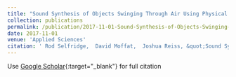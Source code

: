 ```yaml
---
title: "Sound Synthesis of Objects Swinging Through Air Using Physical Models"
collection: publications
permalink: /publication/2017-11-01-Sound-Synthesis-of-Objects-Swinging-Through-Air-Using-Physical-Models
date: 2017-11-01
venue: 'Applied Sciences'
citation: ' Rod Selfridge,  David Moffat,  Joshua Reiss, &quot;Sound Synthesis of Objects Swinging Through Air Using Physical Models.&quot; Applied Sciences, 2017.'
---
```

Use [Google Scholar](https://scholar.google.com/scholar?q=Sound+Synthesis+of+Objects+Swinging+Through+Air+Using+Physical+Models){:target="_blank"} for full citation